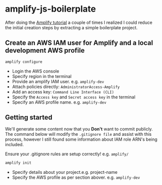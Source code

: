 # amplify-js-boilerplate

After doing the [Amplify tutorial](https://docs.amplify.aws/start/getting-started/setup/q/integration/js/#initialize-a-new-backend) a couple of times I realized I could reduce the initial creation steps by extracting a simple boilerplate project.


## Create an **AWS IAM user** for Amplify and a local development **AWS profile**

```bash
amplify configure
```

- Login the AWS console
- Specify region in the terminal
- Provide an amplify IAM user. e.g. `amplify-dev`
- Attach policies directly: `AdministratorAccess-Amplify`
- Add an access key: `Command Line Interface (CLI)`
- Specify the `Access key` and `Secret access key` in the terminal
- Specify an AWS profile name. e.g. `amplify-dev`

## Getting started

We'll generate some content now that you **Don't** want to commit publicly.
The command below will modify the `.gitignore file` and assist with this process, however I still found some information about IAM role ARN's being included.

Ensure your .gitignore rules are setup correctly! 
e.g. `amplify/`

```bash
amplify init
```

- Specify details about your project.e.g. project-name
- Specify the AWS profile as per section abover. e.g. `amplify-dev`
